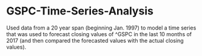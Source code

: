 # GSPC-Time-Series-Analysis

Used data from a 20 year span (beginning Jan. 1997) to model a time series that was used to forecast closing values of ^GSPC in the last 10 months of 2017 (and then compared the forecasted values with the actual closing values).
